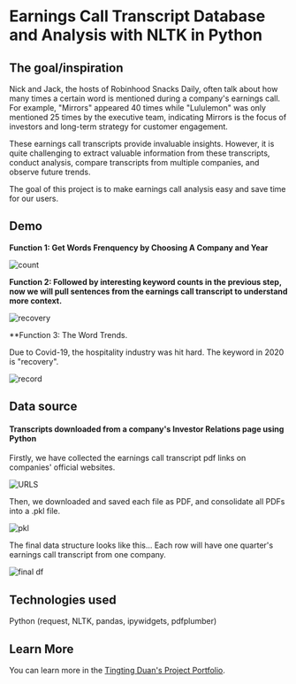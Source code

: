# Earnings Call Transcript Database and Analysis with NLTK in Python

## The goal/inspiration

Nick and Jack, the hosts of Robinhood Snacks Daily, often talk about how many times a certain word is mentioned during a company's earnings call. For example, "Mirrors" appeared 40 times while "Lululemon" was only mentioned 25 times by the executive team, indicating Mirrors is the focus of investors and long-term strategy for customer engagement. 

These earnings call transcripts provide invaluable insights. However, it is quite challenging to extract valuable information from these transcripts, conduct analysis, compare transcripts from multiple companies, and observe future trends.

The goal of this project is to make earnings call analysis easy and save time for our users. 

## Demo

**Function 1: Get Words Frenquency by Choosing A Company and Year**

![count](https://user-images.githubusercontent.com/44503223/123526036-dd3cf780-d69a-11eb-9552-38237dcf9560.gif)

**Function 2: Followed by interesting keyword counts in the previous step, now we will pull sentences from the earnings call transcript to understand more context.**

![recovery](https://user-images.githubusercontent.com/44503223/123526346-dc0cca00-d69c-11eb-9d66-b9d3d5fe4064.gif)

**Function 3: The Word Trends. 

Due to Covid-19, the hospitality industry was hit hard. The keyword in 2020 is "recovery". 

![record](https://user-images.githubusercontent.com/44503223/123528921-3748b780-d6b1-11eb-918a-1d37eb40bf6c.gif)


## Data source

#### Transcripts downloaded from a company's Investor Relations page using Python

Firstly, we have collected the earnings call transcript pdf links on companies' official websites. 

![URLS](https://user-images.githubusercontent.com/44503223/123524315-fdff5000-d68e-11eb-858e-2234ed961f80.png)

Then, we downloaded and saved each file as PDF, and consolidate all PDFs into a .pkl file. 

![pkl](https://user-images.githubusercontent.com/44503223/123524101-ab716400-d68d-11eb-8cca-010352b3a66c.png)

The final data structure looks like this... Each row will have one quarter's earnings call transcript from one company.  

![final df](https://user-images.githubusercontent.com/44503223/123524144-f1c6c300-d68d-11eb-9c8c-e6bda286ed6d.png)


## Technologies used

Python (request, NLTK, pandas, ipywidgets, pdfplumber)


## Learn More

You can learn more in the [Tingting Duan's Project Portfolio](https://tingting0618.github.io).

